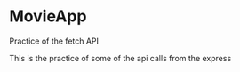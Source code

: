 # MovieApp
Practice of the fetch API

This is the practice of some of the api calls from the express
